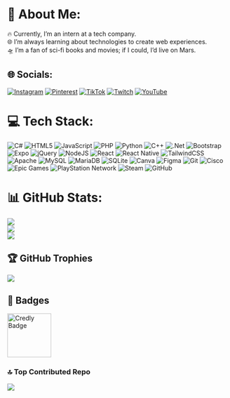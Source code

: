 # 💫 About Me:
🔥 Currently, I’m an intern at a tech company.  <br>🌐 I’m always learning about technologies to create web experiences.  <br>🛸 I’m a fan of sci-fi books and movies; if I could, I’d live on Mars.  

## 🌐 Socials:
[![Instagram](https://img.shields.io/badge/Instagram-%23E4405F.svg?logo=Instagram&logoColor=white)](https://instagram.com/miguezzblanco) [![Pinterest](https://img.shields.io/badge/Pinterest-%23E60023.svg?logo=Pinterest&logoColor=white)](https://pinterest.com/miguezzblanco) [![TikTok](https://img.shields.io/badge/TikTok-%23000000.svg?logo=TikTok&logoColor=white)](https://tiktok.com/@miguezzb) [![Twitch](https://img.shields.io/badge/Twitch-%239146FF.svg?logo=Twitch&logoColor=white)](https://twitch.tv/miguezzblanco) [![YouTube](https://img.shields.io/badge/YouTube-%23FF0000.svg?logo=YouTube&logoColor=white)](https://youtube.com/@miguezzblanco) 

# 💻 Tech Stack:
![C#](https://img.shields.io/badge/c%23-%23239120.svg?style=for-the-badge&logo=csharp&logoColor=white) ![HTML5](https://img.shields.io/badge/html5-%23E34F26.svg?style=for-the-badge&logo=html5&logoColor=white) ![JavaScript](https://img.shields.io/badge/javascript-%23323330.svg?style=for-the-badge&logo=javascript&logoColor=%23F7DF1E) ![PHP](https://img.shields.io/badge/php-%23777BB4.svg?style=for-the-badge&logo=php&logoColor=white) ![Python](https://img.shields.io/badge/python-3670A0?style=for-the-badge&logo=python&logoColor=ffdd54) ![C++](https://img.shields.io/badge/c++-%2300599C.svg?style=for-the-badge&logo=c%2B%2B&logoColor=white) ![.Net](https://img.shields.io/badge/.NET-5C2D91?style=for-the-badge&logo=.net&logoColor=white) ![Bootstrap](https://img.shields.io/badge/bootstrap-%238511FA.svg?style=for-the-badge&logo=bootstrap&logoColor=white) ![Expo](https://img.shields.io/badge/expo-1C1E24?style=for-the-badge&logo=expo&logoColor=#D04A37) ![jQuery](https://img.shields.io/badge/jquery-%230769AD.svg?style=for-the-badge&logo=jquery&logoColor=white) ![NodeJS](https://img.shields.io/badge/node.js-6DA55F?style=for-the-badge&logo=node.js&logoColor=white) ![React](https://img.shields.io/badge/react-%2320232a.svg?style=for-the-badge&logo=react&logoColor=%2361DAFB) ![React Native](https://img.shields.io/badge/react_native-%2320232a.svg?style=for-the-badge&logo=react&logoColor=%2361DAFB) ![TailwindCSS](https://img.shields.io/badge/tailwindcss-%2338B2AC.svg?style=for-the-badge&logo=tailwind-css&logoColor=white) ![Apache](https://img.shields.io/badge/apache-%23D42029.svg?style=for-the-badge&logo=apache&logoColor=white) ![MySQL](https://img.shields.io/badge/mysql-4479A1.svg?style=for-the-badge&logo=mysql&logoColor=white) ![MariaDB](https://img.shields.io/badge/MariaDB-003545?style=for-the-badge&logo=mariadb&logoColor=white) ![SQLite](https://img.shields.io/badge/sqlite-%2307405e.svg?style=for-the-badge&logo=sqlite&logoColor=white) ![Canva](https://img.shields.io/badge/Canva-%2300C4CC.svg?style=for-the-badge&logo=Canva&logoColor=white) ![Figma](https://img.shields.io/badge/figma-%23F24E1E.svg?style=for-the-badge&logo=figma&logoColor=white) ![Git](https://img.shields.io/badge/git-%23F05033.svg?style=for-the-badge&logo=git&logoColor=white) ![Cisco](https://img.shields.io/badge/cisco-%23049fd9.svg?style=for-the-badge&logo=cisco&logoColor=black) ![Epic Games](https://img.shields.io/badge/epicgames-%23313131.svg?style=for-the-badge&logo=epicgames&logoColor=white) ![PlayStation Network](https://img.shields.io/badge/PSN-%230070D1.svg?style=for-the-badge&logo=Playstation&logoColor=white) ![Steam](https://img.shields.io/badge/steam-%23000000.svg?style=for-the-badge&logo=steam&logoColor=white) ![GitHub](https://img.shields.io/badge/github-%23121011.svg?style=for-the-badge&logo=github&logoColor=white)

# 📊 GitHub Stats:
![](https://github-readme-stats.vercel.app/api?username=miguezzb&theme=midnight-purple&hide_border=true&include_all_commits=true&count_private=true)<br/>
![](https://github-readme-streak-stats.herokuapp.com/?user=miguezzb&theme=midnight-purple&hide_border=true)<br/>
![](https://github-readme-stats.vercel.app/api/top-langs/?username=miguezzb&theme=midnight-purple&hide_border=true&include_all_commits=true&count_private=true&layout=compact)

## 🏆 GitHub Trophies
![](https://github-profile-trophy.vercel.app/?username=miguezzb&theme=tokyonight&no-frame=true&no-bg=false&margin-w=4)

## 🥇 Badges
<a href="https://www.credly.com/badges/a1e5d76c-89e9-464f-95f2-dcc1a14d524c/public_url" target="_blank">
  <img width="100" height="100" src="https://images.credly.com/size/220x220/images/af8c6b4e-fc31-47c4-8dcb-eb7a2065dc5b/I2CS__1_.png" alt="Credly Badge">
</a>

### 🔝 Top Contributed Repo
![](https://github-contributor-stats.vercel.app/api?username=miguezzb&limit=5&theme=tokyonight&combine_all_yearly_contributions=true)

<!-- Proudly created with GPRM ( https://gprm.itsvg.in ) -->
